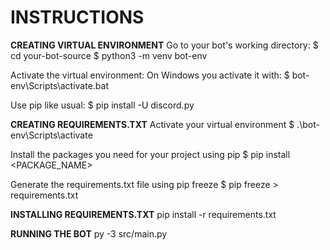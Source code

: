 # INSTRUCTIONS

**CREATING VIRTUAL ENVIRONMENT**
Go to your bot's working directory:
$ cd your-bot-source
$ python3 -m venv bot-env

Activate the virtual environment:
On Windows you activate it with:
$ bot-env\Scripts\activate.bat

Use pip like usual:
$ pip install -U discord.py

**CREATING REQUIREMENTS.TXT**
Activate your virtual environment
$ .\bot-env\Scripts\activate

Install the packages you need for your project using pip
$ pip install <PACKAGE_NAME>

Generate the requirements.txt file using pip freeze
$ pip freeze > requirements.txt

**INSTALLING REQUIREMENTS.TXT**
pip install -r requirements.txt

**RUNNING THE BOT**
py -3 src/main.py
